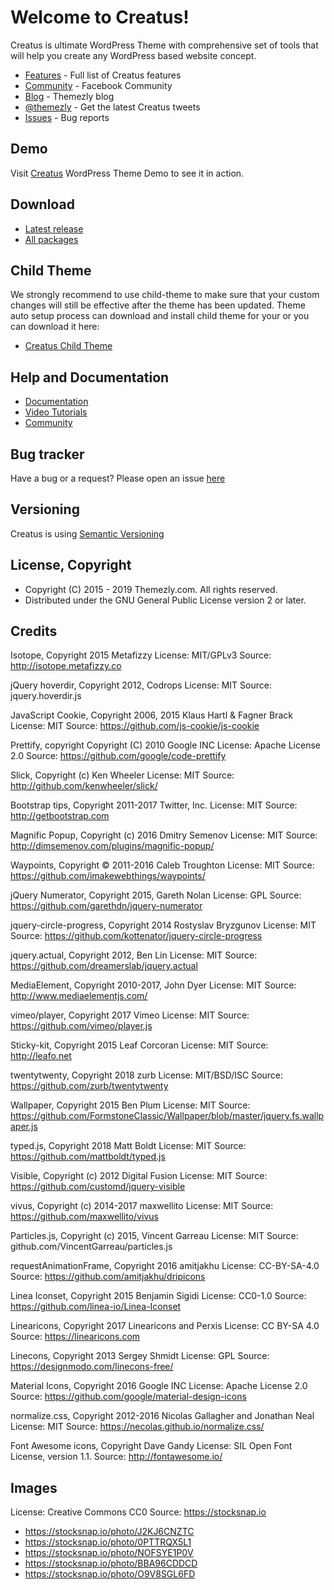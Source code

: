 # Welcome to Creatus!

Creatus is ultimate WordPress Theme with comprehensive set of tools that will help you create any WordPress based website concept.

* [Features](http://themezly.com/features) - Full list of Creatus features
* [Community](https://www.facebook.com/groups/creatus/) - Facebook Community
* [Blog](http://www.themezly.com/blog) - Themezly blog
* [@themezly](https://twitter.com/themezly) - Get the latest Creatus tweets
* [Issues](https://github.com/Themezly/Creatus/issues) - Bug reports


## Demo

Visit [Creatus](https://creatus.io/) WordPress Theme Demo to see it in action.

## Download


* [Latest release](https://github.com/Themezly/Creatus/releases/latest)
* [All packages](https://github.com/Themezly/Creatus/releases)


## Child Theme

We strongly recommend to use child-theme to make sure that your custom changes will still be effective after the theme has been updated.
Theme auto setup process can download and install child theme for your or you can download it here:

* [Creatus Child Theme](https://github.com/Themezly/Creatus-child/releases/latest)

## Help and Documentation

* [Documentation](https://themezly.com/documentation/)
* [Video Tutorials](https://vimeo.com/themezly)
* [Community](https://www.facebook.com/groups/creatus/)

## Bug tracker

Have a bug or a request? Please open an issue [here](https://github.com/Themezly/Creatus/issues)


## Versioning

  Creatus is using [Semantic Versioning](http://semver.org/)


## License, Copyright

  * Copyright (C) 2015 - 2019 Themezly.com. All rights reserved.
  * Distributed under the GNU General Public License version 2 or later.
  
## Credits

Isotope, Copyright 2015 Metafizzy
License: MIT/GPLv3
Source: http://isotope.metafizzy.co

jQuery hoverdir, Copyright 2012, Codrops
License: MIT
Source: jquery.hoverdir.js

JavaScript Cookie, Copyright 2006, 2015 Klaus Hartl & Fagner Brack
License: MIT
Source: https://github.com/js-cookie/js-cookie

Prettify, copyright Copyright (C) 2010  Google INC
License: Apache License 2.0
Source: https://github.com/google/code-prettify

Slick, Copyright (c) Ken Wheeler
License: MIT
Source: http://github.com/kenwheeler/slick/

Bootstrap tips, Copyright 2011-2017 Twitter, Inc.
License: MIT
Source: http://getbootstrap.com

Magnific Popup, Copyright (c) 2016 Dmitry Semenov
License: MIT
Source: http://dimsemenov.com/plugins/magnific-popup/

Waypoints, Copyright © 2011-2016 Caleb Troughton
License: MIT
Source: https://github.com/imakewebthings/waypoints/

jQuery Numerator, Copyright 2015, Gareth Nolan
License: GPL
Source: https://github.com/garethdn/jquery-numerator


jquery-circle-progress, Copyright 2014 Rostyslav Bryzgunov
License: MIT
Source: https://github.com/kottenator/jquery-circle-progress


jquery.actual, Copyright 2012, Ben Lin
License: MIT
Source: https://github.com/dreamerslab/jquery.actual


MediaElement, Copyright 2010-2017, John Dyer
License: MIT
Source: http://www.mediaelementjs.com/


vimeo/player, Copyright 2017 Vimeo
License: MIT
Source: https://github.com/vimeo/player.js


Sticky-kit, Copyright 2015 Leaf Corcoran
License: MIT
Source: http://leafo.net


twentytwenty, Copyright 2018 zurb
License: MIT/BSD/ISC
Source: https://github.com/zurb/twentytwenty


Wallpaper, Copyright 2015 Ben Plum
License: MIT
Source: https://github.com/FormstoneClassic/Wallpaper/blob/master/jquery.fs.wallpaper.js


typed.js, Copyright 2018 Matt Boldt
License: MIT
Source: https://github.com/mattboldt/typed.js


Visible, Copyright (c) 2012 Digital Fusion
License: MIT
Source: https://github.com/customd/jquery-visible


vivus, Copyright (c) 2014-2017 maxwellito
License: MIT
Source: https://github.com/maxwellito/vivus


Particles.js, Copyright (c) 2015, Vincent Garreau
License: MIT
Source: github.com/VincentGarreau/particles.js


requestAnimationFrame, Copyright 2016 amitjakhu
License: CC-BY-SA-4.0
Source: https://github.com/amitjakhu/dripicons


Linea Iconset, Copyright 2015 Benjamin Sigidi
License: CC0-1.0
Source: https://github.com/linea-io/Linea-Iconset


Linearicons, Copyright 2017 Linearicons and Perxis
License: CC BY-SA 4.0
Source: https://linearicons.com


Linecons, Copyright 2013 Sergey Shmidt
License: GPL
Source: https://designmodo.com/linecons-free/


Material Icons, Copyright 2016 Google INC
License: Apache License 2.0
Source: https://github.com/google/material-design-icons


normalize.css, Copyright 2012-2016 Nicolas Gallagher and Jonathan Neal
License: MIT
Source: https://necolas.github.io/normalize.css/

Font Awesome icons, Copyright Dave Gandy
License: SIL Open Font License, version 1.1.
Source: http://fontawesome.io/

## Images

License: Creative Commons CC0
Source: https://stocksnap.io

* https://stocksnap.io/photo/J2KJ6CNZTC
* https://stocksnap.io/photo/0PTTRQX5L1
* https://stocksnap.io/photo/NOFSYE1P0V
* https://stocksnap.io/photo/BBA96CDDCD
* https://stocksnap.io/photo/O9V8SGL6FD